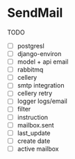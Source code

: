 # SendMail

TODO
- [ ] postgresl
- [ ] django-environ
- [ ] model + api email
- [ ] rabbitmq
- [ ] cellery
- [ ] smtp integration
- [ ] cellery retry
- [ ] logger logs/email
- [ ] filter 
- [ ] instruction
- [ ] mailbox.sent
- [ ] last_update
- [ ] create date
- [ ] active mailbox